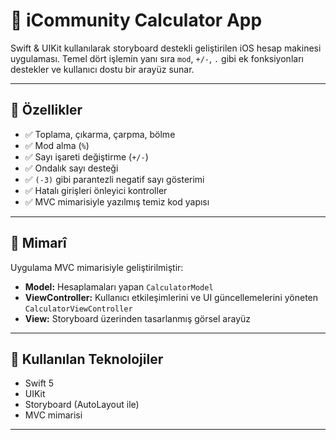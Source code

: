 # 📱 iCommunity Calculator App

Swift & UIKit kullanılarak storyboard destekli geliştirilen iOS hesap makinesi uygulaması. Temel dört işlemin yanı sıra `mod`, `+/-`, `.` gibi ek fonksiyonları destekler ve kullanıcı dostu bir arayüz sunar.

---

## 🚀 Özellikler

- ✅ Toplama, çıkarma, çarpma, bölme
- ✅ Mod alma (`%`)
- ✅ Sayı işareti değiştirme (`+/-`)
- ✅ Ondalık sayı desteği
- ✅ `(-3)` gibi parantezli negatif sayı gösterimi
- ✅ Hatalı girişleri önleyici kontroller
- ✅ MVC mimarisiyle yazılmış temiz kod yapısı

---

## 🧠 Mimarî

Uygulama MVC mimarisiyle geliştirilmiştir:

- **Model:** Hesaplamaları yapan `CalculatorModel`
- **ViewController:** Kullanıcı etkileşimlerini ve UI güncellemelerini yöneten `CalculatorViewController`
- **View:** Storyboard üzerinden tasarlanmış görsel arayüz

---

## 🧾 Kullanılan Teknolojiler

- Swift 5
- UIKit
- Storyboard (AutoLayout ile)
- MVC mimarisi

---


